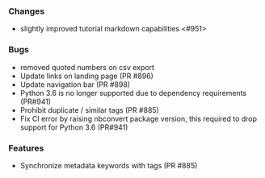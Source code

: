 ### Changes
- slightly improved tutorial markdown capabilities <#951>

### Bugs
- removed quoted numbers on csv export
- Update links on landing page (PR #896)
- Update navigation bar (PR #898)
- Python 3.6 is no longer supported due to dependency requirements (PR#941)
- Prohibit duplicate / similar tags (PR #885)
- Fix CI error by raising nbconvert package version, this required to drop support for Python 3.6 (PR#941)

### Features
- Synchronize metadata keywords with tags (PR #885)